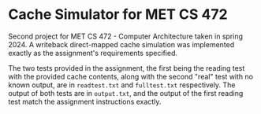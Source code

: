 # Cache Simulator for MET CS 472
Second project for MET CS 472 - Computer Architecture taken in spring 2024. A writeback direct-mapped cache simulation was implemented exactly as the assignment's requirements specified.

The two tests provided in the assignment, the first being the reading test with the provided cache contents, along with the second "real" test with no known output, are in `readtest.txt` and `fulltest.txt` respectively. The output of both tests are in `output.txt`, and the output of the first reading test match the assignment instructions exactly.
